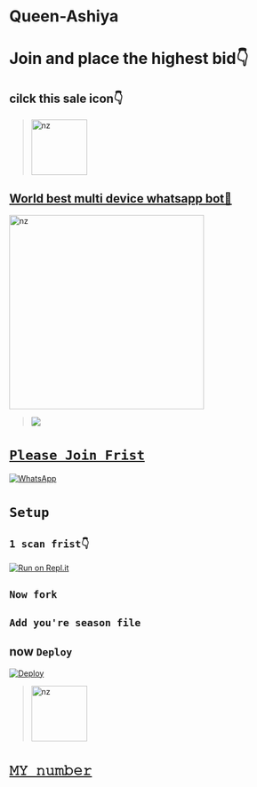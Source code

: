 # Queen-Ashiya <p align="center">


# Join and place the highest bid👇
## cilck this sale icon👇
> <a href="https://chat.whatsapp.com/GY0Nyy3uGfXJLzbKFvAACy"><img src="https://www.onlygfx.com/wp-content/uploads/2020/05/sale-stamp-2.png" alt="nz" width="100"/>



## World best multi device whatsapp bot🖤

<img src="https://i.ibb.co/fNQdj2h/Qeen-Ashiya.jpg" alt="nz" width="350"/>

</p>

> <a href="https://youtube.com/channel/UChP2lplECA2eZGCYLy_QeRA"><img src="https://img.shields.io/badge/Tutorial-Video-ff0000?style=for-the-badge&logo=youtube&logoColor=ff000000&link=https://www.youtube.com/c/BOTINDO" /><br>

# `Please Join Frist`
<a href="https://chat.whatsapp.com/LWOdea4zvErAHkLNuAQkoP"><img alt="WhatsApp" src="https://img.shields.io/badge/-Whatsapp%20Group-lightgrey?style=for-the-badge&logo=whatsapp&logoColor=white"/></a>

# `Setup`

## `1 scan frist👇`
[![Run on Repl.it](https://repl.it/badge/github/quiec/whatsAlfa)](https://replit.com/@nexusNw/M-D-SCANNER-V2?v=1?outputonly=1&lite=1#index.js)

## `Now fork`

## `Add you're season file`

## now `Deploy`
[![Deploy](https://www.herokucdn.com/deploy/button.svg)](https://heroku.com/deploy?template=https://github.com/malik-king/asm)


> <a href="https://github.com/BlackPanther-svg/Queen-Ashiya/discussions"><img src="https://user-images.githubusercontent.com/105980099/177285430-7c7c67f1-30b2-43d1-a30c-667682c4e320.png" alt="nz" width="100"/> 

# [`𝙼𝚈 𝚗𝚞𝚖𝚋𝚎𝚛`](http://wa.me/94741671668)


